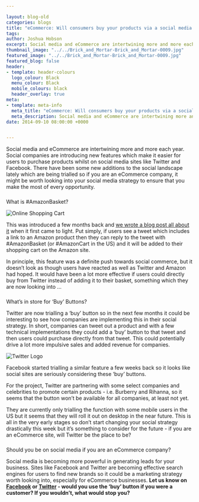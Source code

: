 ```yaml
--- 

layout: blog-old
categories: blogs
title: "eCommerce: Will consumers buy your products via a social media 'buy' button?"
tags:
author: Joshua Hobson
excerpt: Social media and eCommerce are intertwining more and more each year. Social companies are introducing new features which make it easier for users to purchase products whilst on social media sites like Twitter and Facebook. There have been some new additions to the social landscape lately which are being trialled so if you are an eCommerce company, it might be worth looking into your social media strategy to ensure that you make the most of every opportunity.
thumbnail_image: "../../Brick_and_Mortar-Brick_and_Mortar-0009.jpg"
featured_image: "../../Brick_and_Mortar-Brick_and_Mortar-0009.jpg"
featured_blog: false
header:
- template: header-colours
  logo_colour: Black
  menu_colour: Black
  mobile_colours: black
  header_overlay: true
meta:
- template: meta-info
  meta_title: "eCommerce: Will consumers buy your products via a social media 'buy' button?"
  meta_description: Social media and eCommerce are intertwining more and more each year. Social companies are introducing new features which make it easier for users to purchase products whilst on social media sites like Twitter and Facebook. There have been some new additions to the social landscape lately which are being trialled so if you are an eCommerce company, it might be worth looking into your social media strategy to ensure that you make the most of every opportunity.
date: 2014-09-10 08:00:00 +0000


--- 
```

Social media and eCommerce are intertwining more and more each year. Social companies are introducing new features which make it easier for users to purchase products whilst on social media sites like Twitter and Facebook. There have been some new additions to the social landscape lately which are being trialled so if you are an eCommerce company, it might be worth looking into your social media strategy to ensure that you make the most of every opportunity.

###   
What is #AmazonBasket?

![Online Shopping Cart](../../sumall_shopping_cart_full_ecommerce_store.png)

This was introduced a few months back and [we wrote a blog post all about it](https://www.statementagency.com/blog/2014/05/amazon-introduces-new-tool-on-twitter-for-ecommerce) when it first came to light. Put simply, if users see a tweet which includes a link to an Amazon product then they can reply to the tweet with #AmazonBasket (or #AmazonCart in the US) and it will be added to their shopping cart on the Amazon site.

In principle, this feature was a definite push towards social commerce, but it doesn’t look as though users have reacted as well as Twitter and Amazon had hoped. It would have been a lot more effective if users could directly buy from Twitter instead of adding it to their basket, something which they are now looking into …

###   
What’s in store for ‘Buy’ Buttons?

Twitter are now trialling a ‘buy’ button so in the next few months it could be interesting to see how companies are implementing this in their social strategy. In short, companies can tweet out a product and with a few technical implementations they could add a ‘buy’ button to that tweet and then users could purchase directly from that tweet. This could potentially drive a lot more impulsive sales and added revenue for companies.

![Twitter Logo](../../twitter-bird.jpg)

Facebook started trialling a similar feature a few weeks back so it looks like social sites are seriously considering these ‘buy’ buttons.

For the project, Twitter are partnering with some select companies and celebrities to promote certain products - i.e. Burberry and Rihanna, so it seems that the button won’t be available for all companies, at least not yet.

They are currently only trialling the function with some mobile users in the US but it seems that they will roll it out on desktop in the near future. This is all in the very early stages so don’t start changing your social strategy drastically this week but it’s something to consider for the future - if you are an eCommerce site, will Twitter be the place to be?

###   
Should you be on social media if you are an eCommerce company?

Social media is becoming more powerful in generating leads for your business. Sites like Facebook and Twitter are becoming effective search engines for users to find new brands so it could be a marketing strategy worth looking into, especially for eCommerce businesses. **Let us know on [Facebook](https://www.facebook.com/statementagency) or [Twitter](https://www.twitter.com/statement) - would you use the ‘buy’ button if you were a customer? If you wouldn’t, what would stop you?**